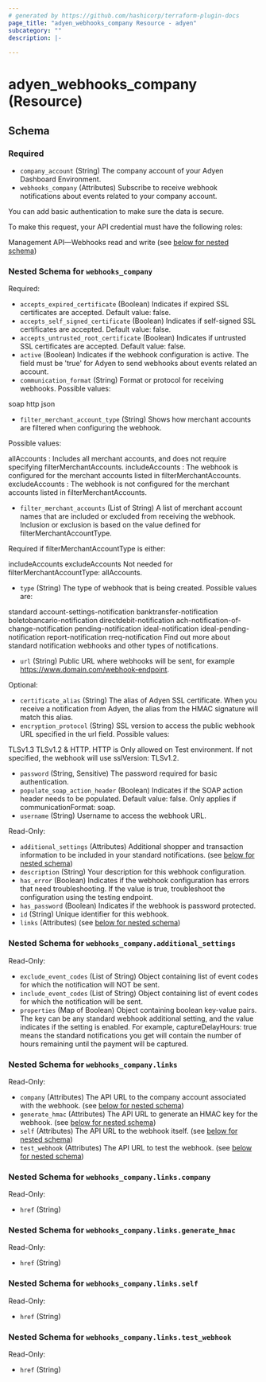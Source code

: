 ```yaml
---
# generated by https://github.com/hashicorp/terraform-plugin-docs
page_title: "adyen_webhooks_company Resource - adyen"
subcategory: ""
description: |-
  
---
```


# adyen_webhooks_company (Resource)





<!-- schema generated by tfplugindocs -->
## Schema

### Required

- `company_account` (String) The company account of your Adyen Dashboard Environment.
- `webhooks_company` (Attributes) Subscribe to receive webhook notifications about events related to your company account.

You can add basic authentication to make sure the data is secure.

To make this request, your API credential must have the following roles:

Management API—Webhooks read and write (see [below for nested schema](#nestedatt--webhooks_company))

<a id="nestedatt--webhooks_company"></a>
### Nested Schema for `webhooks_company`

Required:

- `accepts_expired_certificate` (Boolean) Indicates if expired SSL certificates are accepted. Default value: false.
- `accepts_self_signed_certificate` (Boolean) Indicates if self-signed SSL certificates are accepted. Default value: false.
- `accepts_untrusted_root_certificate` (Boolean) Indicates if untrusted SSL certificates are accepted. Default value: false.
- `active` (Boolean) Indicates if the webhook configuration is active. The field must be 'true' for Adyen to send webhooks about events related an account.
- `communication_format` (String) Format or protocol for receiving webhooks. Possible values:

soap
http
json
- `filter_merchant_account_type` (String) Shows how merchant accounts are filtered when configuring the webhook.

Possible values:

allAccounts : Includes all merchant accounts, and does not require specifying filterMerchantAccounts.
includeAccounts : The webhook is configured for the merchant accounts listed in filterMerchantAccounts.
excludeAccounts : The webhook is not configured for the merchant accounts listed in filterMerchantAccounts.
- `filter_merchant_accounts` (List of String) A list of merchant account names that are included or excluded from receiving the webhook. Inclusion or exclusion is based on the value defined for filterMerchantAccountType.

Required if filterMerchantAccountType is either:

includeAccounts
excludeAccounts
Not needed for filterMerchantAccountType: allAccounts.
- `type` (String) The type of webhook that is being created. Possible values are:

standard
account-settings-notification
banktransfer-notification
boletobancario-notification
directdebit-notification
ach-notification-of-change-notification
pending-notification
ideal-notification
ideal-pending-notification
report-notification
rreq-notification
Find out more about standard notification webhooks and other types of notifications.
- `url` (String) Public URL where webhooks will be sent, for example https://www.domain.com/webhook-endpoint.

Optional:

- `certificate_alias` (String) The alias of Adyen SSL certificate. When you receive a notification from Adyen, the alias from the HMAC signature will match this alias.
- `encryption_protocol` (String) SSL version to access the public webhook URL specified in the url field. Possible values:

TLSv1.3
TLSv1.2
 & HTTP. HTTP is Only allowed on Test environment.
If not specified, the webhook will use sslVersion: TLSv1.2.
- `password` (String, Sensitive) The password required for basic authentication.
- `populate_soap_action_header` (Boolean) Indicates if the SOAP action header needs to be populated. Default value: false. Only applies if communicationFormat: soap.
- `username` (String) Username to access the webhook URL.

Read-Only:

- `additional_settings` (Attributes) Additional shopper and transaction information to be included in your standard notifications. (see [below for nested schema](#nestedatt--webhooks_company--additional_settings))
- `description` (String) Your description for this webhook configuration.
- `has_error` (Boolean) Indicates if the webhook configuration has errors that need troubleshooting. If the value is true, troubleshoot the configuration using the testing endpoint.
- `has_password` (Boolean) Indicates if the webhook is password protected.
- `id` (String) Unique identifier for this webhook.
- `links` (Attributes) (see [below for nested schema](#nestedatt--webhooks_company--links))

<a id="nestedatt--webhooks_company--additional_settings"></a>
### Nested Schema for `webhooks_company.additional_settings`

Read-Only:

- `exclude_event_codes` (List of String) Object containing list of event codes for which the notification will NOT be sent.
- `include_event_codes` (List of String) Object containing list of event codes for which the notification will be sent.
- `properties` (Map of Boolean) Object containing boolean key-value pairs. The key can be any standard webhook additional setting, and the value indicates if the setting is enabled. For example, captureDelayHours: true means the standard notifications you get will contain the number of hours remaining until the payment will be captured.


<a id="nestedatt--webhooks_company--links"></a>
### Nested Schema for `webhooks_company.links`

Read-Only:

- `company` (Attributes) The API URL to the company account associated with the webhook. (see [below for nested schema](#nestedatt--webhooks_company--links--company))
- `generate_hmac` (Attributes) The API URL to generate an HMAC key for the webhook. (see [below for nested schema](#nestedatt--webhooks_company--links--generate_hmac))
- `self` (Attributes) The API URL to the webhook itself. (see [below for nested schema](#nestedatt--webhooks_company--links--self))
- `test_webhook` (Attributes) The API URL to test the webhook. (see [below for nested schema](#nestedatt--webhooks_company--links--test_webhook))

<a id="nestedatt--webhooks_company--links--company"></a>
### Nested Schema for `webhooks_company.links.company`

Read-Only:

- `href` (String)


<a id="nestedatt--webhooks_company--links--generate_hmac"></a>
### Nested Schema for `webhooks_company.links.generate_hmac`

Read-Only:

- `href` (String)


<a id="nestedatt--webhooks_company--links--self"></a>
### Nested Schema for `webhooks_company.links.self`

Read-Only:

- `href` (String)


<a id="nestedatt--webhooks_company--links--test_webhook"></a>
### Nested Schema for `webhooks_company.links.test_webhook`

Read-Only:

- `href` (String)
